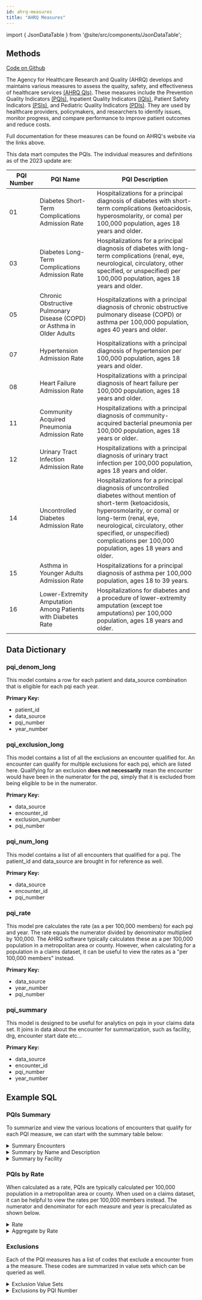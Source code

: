 ```yaml
---
id: ahrq-measures
title: "AHRQ Measures"
---
```


import { JsonDataTable } from '@site/src/components/JsonDataTable';

## Methods

[Code on Github](https://github.com/tuva-health/tuva/tree/main/models/ahrq_measures/)

The Agency for Healthcare Research and Quality (AHRQ) develops and maintains various measures to assess the quality, safety, and effectiveness of healthcare services [(AHRQ QIs)](https://qualityindicators.ahrq.gov/measures/qi_resources). These measures include the Prevention Quality Indicators [(PQIs)](https://qualityindicators.ahrq.gov/measures/pqi_resources), Inpatient Quality Indicators [(IQIs)](https://qualityindicators.ahrq.gov/measures/iqi_resources), Patient Safety Indicators [(PSIs)](https://qualityindicators.ahrq.gov/measures/psi_resources), and Pediatric Quality Indicators [(PDIs)](https://qualityindicators.ahrq.gov/measures/pdi_resources). They are used by healthcare providers, policymakers, and researchers to identify issues, monitor progress, and compare performance to improve patient outcomes and reduce costs. 

Full documentation for these measures can be found on AHRQ's website via the links above.

This data mart computes the PQIs. The individual measures and definitions as of the 2023 update are:

<table class="ahrq-table">
  <thead>
    <tr>
      <th>PQI Number</th>
      <th>PQI Name</th>
      <th>PQI Description</th>
    </tr>
  </thead>
  <tbody>
    <tr>
      <td>01</td>
      <td>Diabetes Short-Term Complications Admission Rate</td>
      <td>Hospitalizations for a principal diagnosis of diabetes with short-term complications (ketoacidosis, hyperosmolarity, or coma) per 100,000 population, ages 18 years and older.</td>
    </tr>
    <tr>
      <td>03</td>
      <td>Diabetes Long-Term Complications Admission Rate</td>
      <td>Hospitalizations for a principal diagnosis of diabetes with long-term complications (renal, eye, neurological, circulatory, other specified, or unspecified) per 100,000 population, ages 18 years and older.</td>
    </tr>
    <tr>
      <td>05</td>
      <td>Chronic Obstructive Pulmonary Disease (COPD) or Asthma in Older Adults</td>
      <td>Hospitalizations with a principal diagnosis of chronic obstructive pulmonary disease (COPD) or asthma per 100,000 population, ages 40 years and older.</td>
    </tr>
    <tr>
      <td>07</td>
      <td>Hypertension Admission Rate</td>
      <td>Hospitalizations with a principal diagnosis of hypertension per 100,000 population, ages 18 years and older.</td>
    </tr>
    <tr>
      <td>08</td>
      <td>Heart Failure Admission Rate</td>
      <td>Hospitalizations with a principal diagnosis of heart failure per 100,000 population, ages 18 years and older.</td>
    </tr>
    <tr>
      <td>11</td>
      <td>Community Acquired Pneumonia Admission Rate</td>
      <td>Hospitalizations with a principal diagnosis of community-acquired bacterial pneumonia per 100,000 population, ages 18 years or older.</td>
    </tr>
    <tr>
      <td>12</td>
      <td>Urinary Tract Infection Admission Rate</td>
      <td>Hospitalizations with a principal diagnosis of urinary tract infection per 100,000 population, ages 18 years and older.</td>
    </tr>
    <tr>
      <td>14</td>
      <td>Uncontrolled Diabetes Admission Rate</td>
      <td>Hospitalizations for a principal diagnosis of uncontrolled diabetes without mention of short-term (ketoacidosis, hyperosmolarity, or coma) or long-term (renal, eye, neurological, circulatory, other specified, or unspecified) complications per 100,000 population, ages 18 years and older.</td>
    </tr>
    <tr>
      <td>15</td>
      <td>Asthma in Younger Adults Admission Rate</td>
      <td>Hospitalizations for a principal diagnosis of asthma per 100,000 population, ages 18 to 39 years.</td>
    </tr>
    <tr>
      <td>16</td>
      <td>Lower-Extremity Amputation Among Patients with Diabetes Rate</td>
      <td>Hospitalizations for diabetes and a procedure of lower-extremity amputation (except toe amputations) per 100,000 population, ages 18 years and older.</td>
    </tr>
  </tbody>
</table>

## Data Dictionary

### pqi_denom_long

This model contains a row for each patient and data_source combination that is eligible for each pqi each year.

**Primary Key:**
  * patient_id
  * data_source
  * pqi_number
  * year_number

<div class="data_dictionary_table">
  <JsonDataTable jsonPath="nodes.model\.the_tuva_project\.ahrq_measures__pqi_denom_long.columns" />
</div>

### pqi_exclusion_long

This model contains a list of all the exclusions an encounter qualified for. An encounter can qualify for multiple exclusions for each pqi, which are listed here. Qualifying for an exclusion **does not necessarily** mean the encounter would have been in the numerator for the pqi, simply that it is excluded from being eligible to be in the numerator.

**Primary Key:**
  * data_source
  * encounter_id
  * exclusion_number
  * pqi_number

<div class="data_dictionary_table">
  <JsonDataTable jsonPath="nodes.model\.the_tuva_project\.ahrq_measures__pqi_exclusion_long.columns" />
</div>

### pqi_num_long

This model contains a list of all encounters that qualified for a pqi. The patient_id and data_source are brought in for reference as well.

**Primary Key:**
  * data_source
  * encounter_id
  * pqi_number

<div class="data_dictionary_table">
  <JsonDataTable jsonPath="nodes.model\.the_tuva_project\.ahrq_measures__pqi_num_long.columns" />
</div>

### pqi_rate

This model pre calculates the rate (as a per 100,000 members) for each pqi and year. The rate equals the numerator divided by denominator multiplied by 100,000. The AHRQ software typically calculates these as a per 100,000 population in a metropolitan area or county. However, when calculating for a population in a claims dataset, it can be useful to view the rates as a "per 100,000 members" instead.

**Primary Key:**
  * data_source
  * year_number
  * pqi_number

<div class="data_dictionary_table">
  <JsonDataTable jsonPath="nodes.model\.the_tuva_project\.ahrq_measures__pqi_rate.columns" />
</div>

### pqi_summary

This model is designed to be useful for analytics on pqis in your claims data set. It joins in data about the encounter for summarization, such as facility, drg, encounter start date etc...

**Primary Key:**
  * data_source
  * encounter_id
  * pqi_number
  * year_number

<div class="data_dictionary_table">
  <JsonDataTable jsonPath="nodes.model\.the_tuva_project\.ahrq_measures__pqi_summary.columns" />
</div>

## Example SQL

### PQIs Summary
To summarize and view the various locations of encounters that qualify for each PQI measure, we can start with the summary table below: 

<details>
  <summary>Summary Encounters</summary>

```sql
select *
from ahrq_measures.pqi_summary
```
</details>

<details>
  <summary>Summary by Name and Description</summary>

We can aggregate across years and join in the name and description of each measure.

```sql
  select p.data_source
  , p.pqi_number
  , m.pqi_name
  , m.pqi_description
  , sum(num_count) as pqi_encounters
  from ahrq_measures.pqi_rate p
  left join ahrq_measures._value_set_pqi_measures m on p.pqi_number = m.pqi_number
  group by 
    p.data_source
  , p.pqi_number
  , m.pqi_name
  , m.pqi_description
  order by pqi_encounters desc
```
</details>


<details>
  <summary>Summary by Facility</summary>

To view the number of PQIs at each facility in our claims dataset, we can group the summary table by facility.

```sql
  select p.data_source
  , p.facility_npi
  , l.name
  , count(*) as pqi_encounters_count
  from ahrq_measures.pqi_summary p
  left join core.location l on p.facility_npi = l.npi
  group by 
    p.data_source
  , p.facility_npi
  , l.name
  order by pqi_encounters_count desc
```
</details>

### PQIs by Rate
When calculated as a rate, PQIs are typically calculated per 100,000 population in a metropolitan area or county. When used on a claims dataset, it can be helpful to view the rates per 100,000 members instead. The numerator and denominator for each measure and year is precalculated as shown below.

<details>
  <summary>Rate</summary>

```sql
select *
from ahrq_measures.pqi_rate
```
</details>

<details>
  <summary>Aggregate by Rate</summary>

If you would like to aggregate the rate to a different level, we can use the numerator and denominator tables and calculate the rate.

```sql

with num as (
    select
        data_source
      , year_number
      , pqi_number
      , count(encounter_id) as num_count
    from ahrq_measures.pqi_num_long
    group by
        data_source
      , year_number
      , pqi_number
)

, denom as (
    select
        data_source
      , year_number
      , pqi_number
      , count(patient_id) as denom_count
    from ahrq_measures.pqi_denom_long 
    group by
        data_source
      , year_number
      , pqi_number
)

select
    d.data_source
  , d.year_number
  , d.pqi_number
  , d.denom_count
  , coalesce(num.num_count, 0) as num_count
  , coalesce(num.num_count, 0) / d.denom_count * 100000 as rate_per_100_thousand
from denom as d
left join num
    on d.pqi_number = num.pqi_number
    and d.year_number = num.year_number
    and d.data_source = num.data_source
order by d.data_source
  , d.year_number
  , d.pqi_number
```
</details>


### Exclusions
Each of the PQI measures has a list of codes that exclude a encounter from a the measure. These codes are summarized in value sets which can be queried as well.

<details>
  <summary>Exclusion Value Sets</summary>

To view the list of value sets that are excluded in each of the measures, we can query the value set table. 
```sql
select distinct value_set_name
  , pqi_number
  from ahrq_measures._value_set_pqi
  order by pqi_number
```
</details>

<details>
  <summary>Exclusions by PQI Number</summary>

To summarize the number of encounters excluded by each measure, use the code below. Note that if in encounter was excluded in this logic it does not necessarily mean that it would have been in the numerator, just that it is excluded regardless of whether or not the encounter qualified for each measure.

```sql
  select data_source
  , pqi_number
  , count(*) as excluded_encounters
  from ahrq_measures.pqi_exclusion_long
  group by data_source
  , pqi_number
  order by pqi_number
```
</details>

